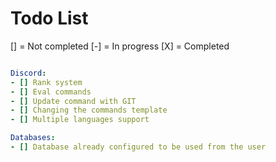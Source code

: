 # Todo List

[] = Not completed
[-] = In progress
[X] = Completed

```yaml

Discord:
- [] Rank system
- [] Eval commands
- [] Update command with GIT
- [] Changing the commands template
- [] Multiple languages support

Databases:
- [] Database already configured to be used from the user

```
